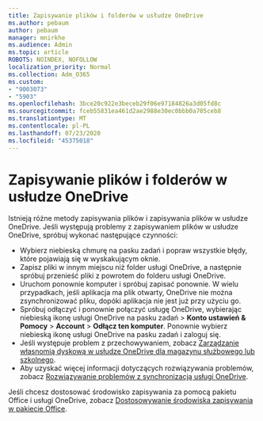 ```yaml
---
title: Zapisywanie plików i folderów w usłudze OneDrive
ms.author: pebaum
author: pebaum
manager: mnirkhe
ms.audience: Admin
ms.topic: article
ROBOTS: NOINDEX, NOFOLLOW
localization_priority: Normal
ms.collection: Adm_O365
ms.custom:
- "9003073"
- "5903"
ms.openlocfilehash: 3bce20c922e3beceb29f06e97184826a3d05fd8c
ms.sourcegitcommit: fceb55831ea461d2ae2988e30ec0bbb0a705ceb8
ms.translationtype: MT
ms.contentlocale: pl-PL
ms.lasthandoff: 07/23/2020
ms.locfileid: "45375018"
---
```

# <a name="saving-files-and-folders-to-onedrive"></a>Zapisywanie plików i folderów w usłudze OneDrive

Istnieją różne metody zapisywania plików i zapisywania plików w usłudze OneDrive. Jeśli występują problemy z zapisywaniem plików w usłudze OneDrive, spróbuj wykonać następujące czynności:

- Wybierz niebieską chmurę na pasku zadań i popraw wszystkie błędy, które pojawiają się w wyskakującym oknie.
- Zapisz pliki w innym miejscu niż folder usługi OneDrive, a następnie spróbuj przenieść pliki z powrotem do folderu usługi OneDrive.
- Uruchom ponownie komputer i spróbuj zapisać ponownie. W wielu przypadkach, jeśli aplikacja ma plik otwarty, OneDrive nie można zsynchronizować pliku, dopóki aplikacja nie jest już przy użyciu go.    
- Spróbuj odłączyć i ponownie połączyć usługę OneDrive, wybierając niebieską ikonę usługi OneDrive na pasku zadań > **Konto ustawień & Pomocy**  >  **Account**  >  **Odłącz ten komputer**. Ponownie wybierz niebieską ikonę usługi OneDrive na pasku zadań i zaloguj się.
- Jeśli występuje problem z przechowywaniem, zobacz [Zarządzanie własnomią dyskową w usłudze OneDrive dla magazynu służbowego lub szkolnego](https://support.microsoft.com/office/manage-your-onedrive-for-work-or-school-storage-31519161-059c-4764-b6f8-f5cd29f7fe68).
- Aby uzyskać więcej informacji dotyczących rozwiązywania problemów, zobacz [Rozwiązywanie problemów z synchronizacją usługi OneDrive](https://docs.microsoft.com/alchemyinsights/fix-onedrive-sync-issues).  

Jeśli chcesz dostosować środowisko zapisywania za pomocą pakietu Office i usługi OneDrive, zobacz [Dostosowywanie środowiska zapisywania w pakiecie Office](https://support.microsoft.com/office/customize-the-save-experience-in-office-786200a7-f5f2-4d26-a3ae-b78c60dd5d3b).
